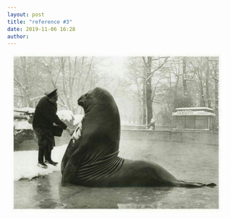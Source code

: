 ```yaml
---
layout: post
title: "reference #3"
date: 2019-11-06 16:28
author:
---
```


![seal scrub](/images/reference/seal-scrub.jpg)
